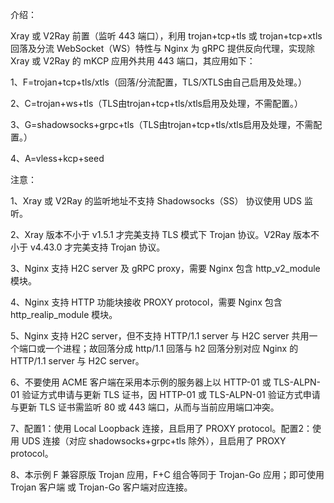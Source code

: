 介绍：

Xray 或 V2Ray 前置（监听 443 端口），利用 trojan+tcp+tls 或 trojan+tcp+xtls 回落及分流 WebSocket（WS）特性与 Nginx 为 gRPC 提供反向代理，实现除 Xray 或 V2Ray 的 mKCP 应用外共用 443 端口，其应用如下：

1、F=trojan+tcp+tls/xtls（回落/分流配置，TLS/XTLS由自己启用及处理。）

2、C=trojan+ws+tls（TLS由trojan+tcp+tls/xtls启用及处理，不需配置。）

3、G=shadowsocks+grpc+tls（TLS由trojan+tcp+tls/xtls启用及处理，不需配置。）

4、A=vless+kcp+seed

注意：

1、Xray 或 V2Ray 的监听地址不支持 Shadowsocks（SS） 协议使用 UDS 监听。

2、Xray 版本不小于 v1.5.1 才完美支持 TLS 模式下 Trojan 协议。V2Ray 版本不小于 v4.43.0 才完美支持 Trojan 协议。

3、Nginx 支持 H2C server 及 gRPC proxy，需要 Nginx 包含 http_v2_module 模块。

4、Nginx 支持 HTTP 功能块接收 PROXY protocol，需要 Nginx 包含 http_realip_module 模块。

5、Nginx 支持 H2C server，但不支持 HTTP/1.1 server 与 H2C server 共用一个端口或一个进程；故回落分成 http/1.1 回落与 h2 回落分别对应 Nginx 的 HTTP/1.1 server 与 H2C server。

6、不要使用 ACME 客户端在采用本示例的服务器上以 HTTP-01 或 TLS-ALPN-01 验证方式申请与更新 TLS 证书，因 HTTP-01 或 TLS-ALPN-01 验证方式申请与更新 TLS 证书需监听 80 或 443 端口，从而与当前应用端口冲突。

7、配置1：使用 Local Loopback 连接，且启用了 PROXY protocol。配置2：使用 UDS 连接（对应 shadowsocks+grpc+tls 除外），且启用了 PROXY protocol。

8、本示例 F 兼容原版 Trojan 应用，F+C 组合等同于 Trojan-Go 应用；即可使用 Trojan 客户端 或 Trojan-Go 客户端对应连接。
